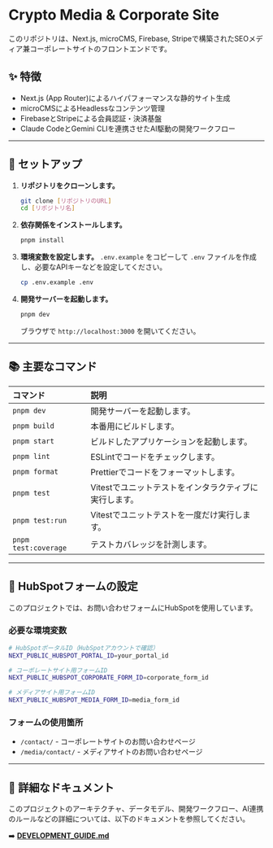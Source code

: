 # Crypto Media & Corporate Site

このリポジトリは、Next.js, microCMS, Firebase, Stripeで構築されたSEOメディア兼コーポレートサイトのフロントエンドです。

## ✨ 特徴

- Next.js (App Router)によるハイパフォーマンスな静的サイト生成
- microCMSによるHeadlessなコンテンツ管理
- FirebaseとStripeによる会員認証・決済基盤
- Claude CodeとGemini CLIを連携させたAI駆動の開発ワークフロー

---

## 🚀 セットアップ

1.  **リポジトリをクローンします。**
    ```bash
    git clone [リポジトリのURL]
    cd [リポジトリ名]
    ```

2.  **依存関係をインストールします。**
    ```bash
    pnpm install
    ```

3.  **環境変数を設定します。**
    `.env.example` をコピーして `.env` ファイルを作成し、必要なAPIキーなどを設定してください。
    ```bash
    cp .env.example .env
    ```

4.  **開発サーバーを起動します。**
    ```bash
    pnpm dev
    ```
    ブラウザで `http://localhost:3000` を開いてください。

---

## 📚 主要なコマンド

| コマンド | 説明 |
| :--- | :--- |
| `pnpm dev` | 開発サーバーを起動します。 |
| `pnpm build` | 本番用にビルドします。 |
| `pnpm start` | ビルドしたアプリケーションを起動します。 |
| `pnpm lint` | ESLintでコードをチェックします。 |
| `pnpm format` | Prettierでコードをフォーマットします。 |
| `pnpm test` | Vitestでユニットテストをインタラクティブに実行します。 |
| `pnpm test:run` | Vitestでユニットテストを一度だけ実行します。 |
| `pnpm test:coverage` | テストカバレッジを計測します。 |

---

## 🔧 HubSpotフォームの設定

このプロジェクトでは、お問い合わせフォームにHubSpotを使用しています。

### 必要な環境変数

```bash
# HubSpotポータルID（HubSpotアカウントで確認）
NEXT_PUBLIC_HUBSPOT_PORTAL_ID=your_portal_id

# コーポレートサイト用フォームID
NEXT_PUBLIC_HUBSPOT_CORPORATE_FORM_ID=corporate_form_id

# メディアサイト用フォームID
NEXT_PUBLIC_HUBSPOT_MEDIA_FORM_ID=media_form_id
```

### フォームの使用箇所

- `/contact/` - コーポレートサイトのお問い合わせページ
- `/media/contact/` - メディアサイトのお問い合わせページ

---

## 📖 詳細なドキュメント

このプロジェクトのアーキテクチャ、データモデル、開発ワークフロー、AI連携のルールなどの詳細については、以下のドキュメントを参照してください。

➡️ **[DEVELOPMENT_GUIDE.md](./DEVELOPMENT_GUIDE.md)**
